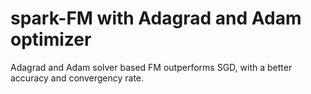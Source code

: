 # spark-FM with Adagrad and Adam optimizer
Adagrad and Adam solver based FM outperforms SGD, with a better accuracy and convergency rate.
